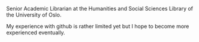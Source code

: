 Senior Academic Librarian at the Humanities and Social Sciences Library of the University of Oslo.

My experience with github is rather limited yet but I hope to become more experienced eventually.

<!---
giselatt/giselatt is a ✨ special ✨ repository because its `README.md` (this file) appears on your GitHub profile.
You can click the Preview link to take a look at your changes.
--->
